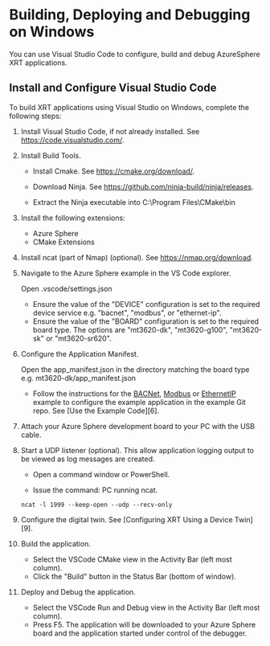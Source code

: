 # Building, Deploying and Debugging on Windows

You can use Visual Studio Code to configure, build and debug AzureSphere XRT applications.

## Install and Configure Visual Studio Code

To build XRT applications using Visual Studio on Windows, complete the following steps:

1. Install Visual Studio Code, if not already installed. See <https://code.visualstudio.com/>.

2. Install Build Tools.

    * Install Cmake. See <https://cmake.org/download/>.

    * Download Ninja. See <https://github.com/ninja-build/ninja/releases>.

    * Extract the Ninja executable into C:\\Program Files\\CMake\\bin

3. Install the following extensions:

    * Azure Sphere
    * CMake Extensions
   
4. Install ncat (part of Nmap) (optional). See <https://nmap.org/download>.
   
5. Navigate to the Azure Sphere example in the VS Code explorer.

    Open .vscode/settings.json
    
    * Ensure the value of the "DEVICE" configuration is set to the required device service
    e.g. "bacnet", "modbus", or "ethernet-ip".
    * Ensure the value of the "BOARD" configuration is set to the required board type.
    The options are "mt3620-dk", "mt3620-g100", "mt3620-sk" or "mt3620-sr620".

6. Configure the Application Manifest.

    Open the app\_manifest.json in the directory matching the board type
    e.g. mt3620-dk/app\_manifest.json
    
    * Follow the instructions for the [BACNet](bacnet-example.md), [Modbus](modbus-example.md) or [EthernetIP](ethernetip-example.md) example
      to configure the example application in the example Git repo.
      See [Use the Example Code][6].
	
7. Attach your Azure Sphere development board to your PC with the USB cable.

8. Start a UDP listener (optional). This allow application logging output
   to be viewed as log messages are created.

    * Open a command window or PowerShell.

    * Issue the command:
   PC running ncat.

    ```console
    ncat -l 1999 --keep-open --udp --recv-only

    ```

9. Configure the digital twin. See [Configuring XRT Using a Device Twin][9].

10. Build the application.

    * Select the VSCode CMake view in the Activity Bar (left most column).
    * Click the "Build" button in the Status Bar (bottom of window).
    
11. Deploy and Debug the application.

    * Select the VSCode Run and Debug view in the Activity Bar (left
      most column).
    * Press F5. The application will be downloaded to your Azure Sphere board
      and the application started under control of the debugger.
